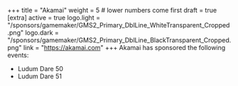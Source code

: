+++
title = "Akamai"
weight = 5          # lower numbers come first
draft = true
[extra]
active = true
logo.light = "/sponsors/gamemaker/GMS2_Primary_DblLine_WhiteTransparent_Cropped.png"
logo.dark = "/sponsors/gamemaker/GMS2_Primary_DblLine_BlackTransparent_Cropped.png"
link = "https://akamai.com"
+++
Akamai has sponsored the following events:

* Ludum Dare 50
* Ludum Dare 51

